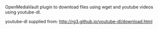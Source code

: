 OpenMediaVault plugin to download files using wget and youtube videos using youtube-dl.

youtube-dl supplied from:  http://rg3.github.io/youtube-dl/download.html
